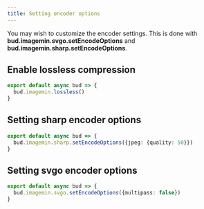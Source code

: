 ```yaml
---
title: Setting encoder options
---
```


You may wish to customize the encoder settings. This is done with **bud.imagemin.svgo.setEncodeOptions** and **bud.imagemin.sharp.setEncodeOptions**.

## Enable lossless compression

```typescript
export default async bud => {
  bud.imagemin.lossless()
}
```

## Setting sharp encoder options

```typescript title="bud.config.mjs"
export default async bud => {
  bud.imagemin.sharp.setEncodeOptions({jpeg: {quality: 50}})
}
```

## Setting svgo encoder options

```typescript title="bud.config.mjs"
export default async bud => {
  bud.imagemin.svgo.setEncodeOptions({multipass: false})
}
```
